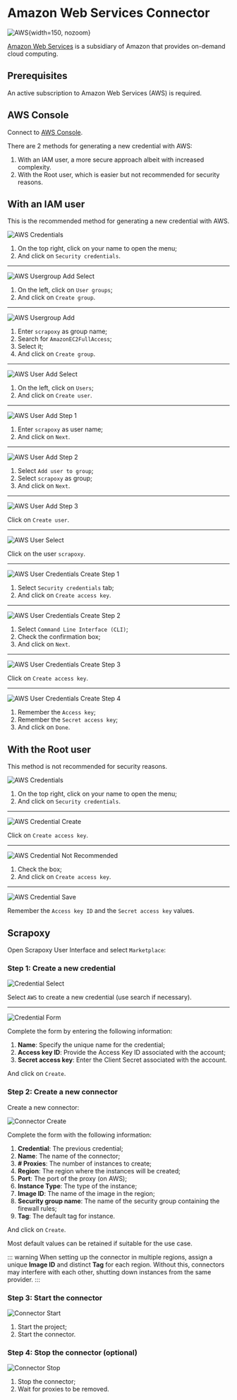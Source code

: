 # Amazon Web Services Connector

![AWS](/assets/images/aws.svg){width=150, nozoom}

[Amazon Web Services](/l/aws) is a subsidiary of Amazon that provides on-demand cloud computing.


## Prerequisites

An active subscription to Amazon Web Services (AWS) is required.


## AWS Console

Connect to [AWS Console](/l/aws-console).

There are 2 methods for generating a new credential with AWS:

1. With an IAM user, a more secure approach albeit with increased complexity.
2. With the Root user, which is easier but not recommended for security reasons.


## With an IAM user

This is the recommended method for generating a new credential with AWS.

![AWS Credentials](aws_credentials.png)

1. On the top right, click on your name to open the menu;
2. And click on `Security credentials`.

---

![AWS Usergroup Add Select](aws_usergroup_add_select.png)

1. On the left, click on `User groups`;
2. And click on `Create group`.

---

![AWS Usergroup Add](aws_usergroup_add.png)

1. Enter `scrapoxy` as group name;
2. Search for `AmazonEC2FullAccess`;
3. Select it;
4. And click on `Create group`.

---

![AWS User Add Select](aws_user_add_select.png)

1. On the left, click on `Users`;
2. And click on `Create user`.

---

![AWS User Add Step 1](aws_user_add_step1.png)

1. Enter `scrapoxy` as user name;
2. And click on `Next`.

---

![AWS User Add Step 2](aws_user_add_step2.png)

1. Select `Add user to group`;
2. Select `scrapoxy` as group;
3. And click on `Next`.

---

![AWS User Add Step 3](aws_user_add_step3.png)

Click on `Create user`.

---

![AWS User Select](aws_user_select.png)

Click on the user `scrapoxy`.

---

![AWS User Credentials Create Step 1](aws_user_credentials_create_step1.png)

1. Select `Security credentials` tab;
2. And click on `Create access key`.

---

![AWS User Credentials Create Step 2](aws_user_credentials_create_step2.png)

1. Select `Command Line Interface (CLI)`;
2. Check the confirmation box;
3. And click on `Next`.

---

![AWS User Credentials Create Step 3](aws_user_credentials_create_step3.png)

Click on `Create access key`.

---

![AWS User Credentials Create Step 4](aws_user_credentials_create_step4.png)

1. Remember the `Access key`;
2. Remember the `Secret access key`;
3. And click on `Done`.



## With the Root user

This method is not recommended for security reasons.

![AWS Credentials](aws_credentials.png)

1. On the top right, click on your name to open the menu;
2. And click on `Security credentials`.

---

![AWS Credential Create](aws_credential_create.png)

Click on `Create access key`.

---

![AWS Credential Not Recommended](aws_credential_not_recommended.png)

1. Check the box;
2. And click on `Create access key`.

---

![AWS Credential Save](aws_credential_save.png)

Remember the `Access key ID` and the `Secret access key` values.


## Scrapoxy

Open Scrapoxy User Interface and select `Marketplace`:


### Step 1: Create a new credential

![Credential Select](spx_credential_select.png)

Select `AWS` to create a new credential (use search if necessary).

---

![Credential Form](spx_credential_create.png)

Complete the form by entering the following information:
1. **Name**: Specify the unique name for the credential;
2. **Access key ID**: Provide the Access Key ID associated with the account;
3. **Secret access key**: Enter the Client Secret associated with the account.

And click on `Create`.


### Step 2: Create a new connector

Create a new connector:

![Connector Create](spx_connector_create.png)

Complete the form with the following information:
1. **Credential**: The previous credential;
2. **Name**: The name of the connector;
3. **# Proxies**: The number of instances to create;
4. **Region**: The region where the instances will be created;
5. **Port**: The port of the proxy (on AWS);
6. **Instance Type**: The type of the instance;
7. **Image ID**: The name of the image in the region;
8. **Security group name**: The name of the security group containing the firewall rules;
9. **Tag**: The default tag for instance.

And click on `Create`.

Most default values can be retained if suitable for the use case.

::: warning
When setting up the connector in multiple regions, assign a unique **Image ID** and distinct **Tag** for each region. 
Without this, connectors may interfere with each other, shutting down instances from the same provider.
:::


### Step 3: Start the connector

![Connector Start](spx_connector_start.png)

1. Start the project;
2. Start the connector.


### Step 4: Stop the connector (optional)

![Connector Stop](spx_connector_stop.png)

1. Stop the connector;
2. Wait for proxies to be removed.
